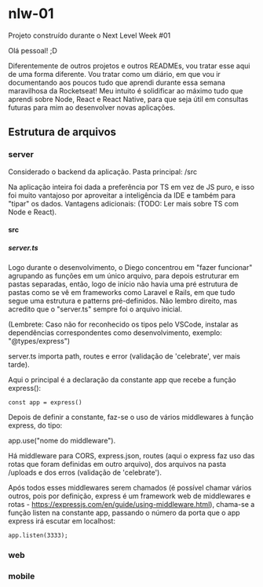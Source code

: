 # nlw-01
Projeto construído durante o Next Level Week #01

Olá pessoal! ;D 

Diferentemente de outros projetos e outros READMEs, vou tratar esse aqui de uma forma diferente. Vou tratar como um diário, em que vou
ir documentando aos poucos tudo que aprendi durante essa semana maravilhosa da Rocketseat! Meu intuito é solidificar ao máximo tudo que
aprendi sobre Node, React e React Native, para que seja útil em consultas futuras para mim ao desenvolver novas aplicações.


## Estrutura de arquivos

### server

Considerado o backend da aplicação. Pasta principal: /src

Na aplicação inteira foi dada a preferência por TS em vez de JS puro, e isso foi muito vantajoso por aproveitar a inteligência da IDE e
também para "tipar" os dados. Vantagens adicionais: (TODO: Ler mais sobre TS com Node e React).

#### src

##### server.ts

Logo durante o desenvolvimento, o Diego concentrou em "fazer funcionar" agrupando as funções em um único arquivo, para depois estruturar
em pastas separadas, então, logo de início não havia uma pré estrutura de pastas como se vê em frameworks como Laravel e Rails, em que 
tudo segue uma estrutura e patterns pré-definidos. Não lembro direito, mas acredito que o "server.ts" sempre foi o arquivo inicial.

(Lembrete: Caso não for reconhecido os tipos pelo VSCode, instalar as dependências correspondentes como desenvolvimento, exemplo:
"@types/express")

server.ts importa path, routes e error (validação de 'celebrate', ver mais tarde).

Aqui o principal é a declaração da constante app que recebe a função express():

`const app = express()`

Depois de definir a constante, faz-se o uso de vários middlewares à função express, do tipo:

app.use("nome do middleware").

Há middleware para CORS, express.json, routes (aqui o express faz uso das rotas que foram definidas em outro arquivo), dos arquivos na pasta /uploads e dos erros (validação de 'celebrate').

Após todos esses middlewares serem chamados (é possível chamar vários outros, pois por definição, express é um framework web de middlewares e rotas - https://expressjs.com/en/guide/using-middleware.html), chama-se a função listen na constante app, passando o número da porta que o app express irá escutar em localhost: 

`app.listen(3333);`

### web

### mobile
